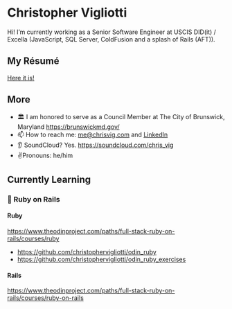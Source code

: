 # Christopher Vigliotti

Hi!  I’m currently working as a Senior Software Engineer at USCIS DID(it) / Excella (JavaScript, SQL Server, ColdFusion and a splash of Rails (AFT)).  

## My Résumé

[Here it is!](https://gist.github.com/christophervigliotti/bb4cd6312bd7a8459cff3412f33c71f9)  

## More

- 🏛️ I am honored to serve as a Council Member at The City of Brunswick, Maryland https://brunswickmd.gov/
- 📫 How to reach me: [me@chrisvig.com](mailto:me@chrisvig.com) and [LinkedIn](https://www.linkedin.com/in/christophervigliotti)
- 👂 SoundCloud? Yes. https://soundcloud.com/chris_vig 
- ✌️Pronouns: he/him

## Currently Learning

### 🌱 Ruby on Rails

#### Ruby
https://www.theodinproject.com/paths/full-stack-ruby-on-rails/courses/ruby
- https://github.com/christophervigliotti/odin_ruby
- https://github.com/christophervigliotti/odin_ruby_exercises

#### Rails
https://www.theodinproject.com/paths/full-stack-ruby-on-rails/courses/ruby-on-rails
